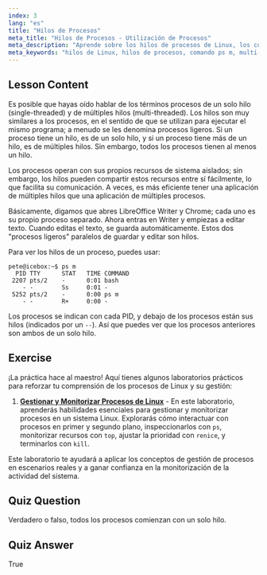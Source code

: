 ```yaml
---
index: 3
lang: "es"
title: "Hilos de Procesos"
meta_title: "Hilos de Procesos - Utilización de Procesos"
meta_description: "Aprende sobre los hilos de procesos de Linux, los conceptos de un solo hilo vs. múltiples hilos, y cómo verlos usando 'ps m'. ¡Comprende los procesos ligeros de manera eficiente!"
meta_keywords: "hilos de Linux, hilos de procesos, comando ps m, multi-hilo, un solo hilo, procesos de Linux, Linux para principiantes, tutorial de Linux"
---
```


## Lesson Content

Es posible que hayas oído hablar de los términos procesos de un solo hilo (single-threaded) y de múltiples hilos (multi-threaded). Los hilos son muy similares a los procesos, en el sentido de que se utilizan para ejecutar el mismo programa; a menudo se les denomina procesos ligeros. Si un proceso tiene un hilo, es de un solo hilo, y si un proceso tiene más de un hilo, es de múltiples hilos. Sin embargo, todos los procesos tienen al menos un hilo.

Los procesos operan con sus propios recursos de sistema aislados; sin embargo, los hilos pueden compartir estos recursos entre sí fácilmente, lo que facilita su comunicación. A veces, es más eficiente tener una aplicación de múltiples hilos que una aplicación de múltiples procesos.

Básicamente, digamos que abres LibreOffice Writer y Chrome; cada uno es su propio proceso separado. Ahora entras en Writer y empiezas a editar texto. Cuando editas el texto, se guarda automáticamente. Estos dos "procesos ligeros" paralelos de guardar y editar son hilos.

Para ver los hilos de un proceso, puedes usar:

```plaintext
pete@icebox:~$ ps m
  PID TTY      STAT   TIME COMMAND
 2207 pts/2    -      0:01 bash
    - -        Ss     0:01 -
 5252 pts/2    -      0:00 ps m
    - -        R+     0:00 -
```

Los procesos se indican con cada PID, y debajo de los procesos están sus hilos (indicados por un `--`). Así que puedes ver que los procesos anteriores son ambos de un solo hilo.

## Exercise

¡La práctica hace al maestro! Aquí tienes algunos laboratorios prácticos para reforzar tu comprensión de los procesos de Linux y su gestión:

1. **[Gestionar y Monitorizar Procesos de Linux](https://labex.io/es/labs/comptia-manage-and-monitor-linux-processes-590864)** - En este laboratorio, aprenderás habilidades esenciales para gestionar y monitorizar procesos en un sistema Linux. Explorarás cómo interactuar con procesos en primer y segundo plano, inspeccionarlos con `ps`, monitorizar recursos con `top`, ajustar la prioridad con `renice`, y terminarlos con `kill`.

Este laboratorio te ayudará a aplicar los conceptos de gestión de procesos en escenarios reales y a ganar confianza en la monitorización de la actividad del sistema.

## Quiz Question

Verdadero o falso, todos los procesos comienzan con un solo hilo.

## Quiz Answer

True
